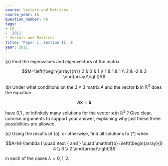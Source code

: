 ```yaml
---
course: Vectors and Matrices
course_year: IA
question_number: 46
tags:
- IA
- '2011'
- Vectors and Matrices
title: 'Paper 1, Section II, B '
year: 2011
---
```




(a) Find the eigenvalues and eigenvectors of the matrix

$$M=\left(\begin{array}{rrr}
2 & 0 & 1 \\
1 & 1 & 1 \\
2 & -2 & 3
\end{array}\right)$$

(b) Under what conditions on the $3 \times 3$ matrix $A$ and the vector $\mathbf{b}$ in $\mathbb{R}^{3}$ does the equation

$$A \mathbf{x}=\mathbf{b}$$

have 0,1 , or infinitely many solutions for the vector $\mathbf{x}$ in $\mathbb{R}^{3}$ ? Give clear, concise arguments to support your answer, explaining why just these three possibilities are allowed.

(c) Using the results of $(\mathrm{a})$, or otherwise, find all solutions to $(*)$ when

$$A=M-\lambda I \quad \text { and } \quad \mathbf{b}=\left(\begin{array}{l}
4 \\
3 \\
2
\end{array}\right)$$

in each of the cases $\lambda=0,1,2$.